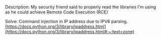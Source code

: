 Description: My security friend said to properly read the libraries I'm using as he could achieve Remote Code Execution (RCE)

Solve: Command injection in IP address due to IPV6 parsing. [https://docs.python.org/3/library/ipaddress.html](https://docs.python.org/3/library/ipaddress.html#:~:text=zone)
